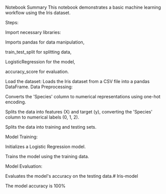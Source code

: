 Notebook Summary
This notebook demonstrates a basic machine learning workflow using the Iris dataset.

Steps:

Import necessary libraries: 

Imports pandas for data manipulation, 

train_test_split for splitting data,

LogisticRegression for the model, 

accuracy_score for evaluation.

Load the dataset: Loads the Iris dataset from a CSV file into a pandas DataFrame.
Data Preprocessing:

Converts the 'Species' column to numerical representations using one-hot encoding.

Splits the data into features (X) and target (y), converting the 'Species' column to numerical labels (0, 1, 2).

Splits the data into training and testing sets.

Model Training:

Initializes a Logistic Regression model.

Trains the model using the training data.

Model Evaluation:

Evaluates the model's accuracy on the testing data.# Iris-model

The model accuracy is 100%

